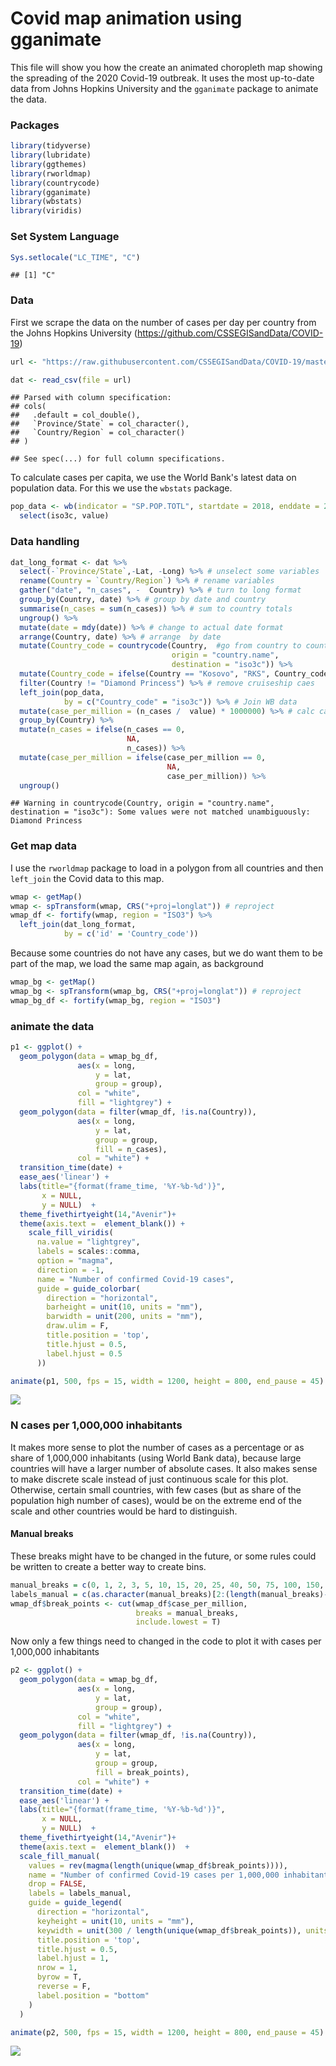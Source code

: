 # Covid map animation using gganimate



This file will show you how the create an animated choropleth map showing the spreading of the 2020 Covid-19 outbreak. It uses the most up-to-date data from Johns Hopkins University and the `gganimate` package to animate the data.


### Packages


```r
library(tidyverse)
library(lubridate)
library(ggthemes)
library(rworldmap)
library(countrycode)
library(gganimate)
library(wbstats)
library(viridis)
```


### Set System Language


```r
Sys.setlocale("LC_TIME", "C")
```

```
## [1] "C"
```

### Data

First we scrape the data on the number of cases per day per country from the  Johns Hopkins University (https://github.com/CSSEGISandData/COVID-19)


```r
url <- "https://raw.githubusercontent.com/CSSEGISandData/COVID-19/master/csse_covid_19_data/csse_covid_19_time_series/time_series_covid19_confirmed_global.csv"

dat <- read_csv(file = url)
```

```
## Parsed with column specification:
## cols(
##   .default = col_double(),
##   `Province/State` = col_character(),
##   `Country/Region` = col_character()
## )
```

```
## See spec(...) for full column specifications.
```


To calculate cases per capita, we use the World Bank's latest data on population data. For this we use the `wbstats` package.


```r
pop_data <- wb(indicator = "SP.POP.TOTL", startdate = 2018, enddate = 2018) %>%
  select(iso3c, value)
```

### Data handling


```r
dat_long_format <- dat %>%
  select(-`Province/State`,-Lat, -Long) %>% # unselect some variables
  rename(Country = `Country/Region`) %>% # rename variables
  gather("date", "n_cases", -  Country) %>% # turn to long format
  group_by(Country, date) %>% # group by date and country
  summarise(n_cases = sum(n_cases)) %>% # sum to country totals
  ungroup() %>%
  mutate(date = mdy(date)) %>% # change to actual date format
  arrange(Country, date) %>% # arrange  by date
  mutate(Country_code = countrycode(Country,  #go from country to country code
                                    origin = "country.name",
                                    destination = "iso3c")) %>%
  mutate(Country_code = ifelse(Country == "Kosovo", "RKS", Country_code)) %>%
  filter(Country != "Diamond Princess") %>% # remove cruiseship caes
  left_join(pop_data,
            by = c("Country_code" = "iso3c")) %>% # Join WB data
  mutate(case_per_million = (n_cases /  value) * 1000000) %>% # calc cases per mil
  group_by(Country) %>%
  mutate(n_cases = ifelse(n_cases == 0,
                          NA,
                          n_cases)) %>%
  mutate(case_per_million = ifelse(case_per_million == 0,
                                   NA,
                                   case_per_million)) %>%
  ungroup()
```

```
## Warning in countrycode(Country, origin = "country.name", destination = "iso3c"): Some values were not matched unambiguously: Diamond Princess
```

### Get map data

I use the `rworldmap` package to load in a polygon from all countries and then `left_join` the Covid data to this map.  


```r
wmap <- getMap()
wmap <- spTransform(wmap, CRS("+proj=longlat")) # reproject
wmap_df <- fortify(wmap, region = "ISO3") %>%
  left_join(dat_long_format,
            by = c('id' = 'Country_code'))
```

Because some countries do not have any cases, but we do want them to be part of the map, we load the same map again, as background


```r
wmap_bg <- getMap()
wmap_bg <- spTransform(wmap_bg, CRS("+proj=longlat")) # reproject
wmap_bg_df <- fortify(wmap_bg, region = "ISO3")
```


### animate the data


```r
p1 <- ggplot() +
  geom_polygon(data = wmap_bg_df,
               aes(x = long,
                   y = lat,
                   group = group),
               col = "white",
               fill = "lightgrey") +
  geom_polygon(data = filter(wmap_df, !is.na(Country)),
               aes(x = long,
                   y = lat,
                   group = group,
                   fill = n_cases),
               col = "white") +
  transition_time(date) +
  ease_aes('linear') +
  labs(title="{format(frame_time, '%Y-%b-%d')}",
       x = NULL,
       y = NULL)  +
  theme_fivethirtyeight(14,"Avenir")+
  theme(axis.text =  element_blank()) +
    scale_fill_viridis(
      na.value = "lightgrey",
      labels = scales::comma,
      option = "magma",
      direction = -1,
      name = "Number of confirmed Covid-19 cases",
      guide = guide_colorbar(
        direction = "horizontal",
        barheight = unit(10, units = "mm"),
        barwidth = unit(200, units = "mm"),
        draw.ulim = F,
        title.position = 'top',
        title.hjust = 0.5,
        label.hjust = 0.5
      ))  
```




```r
animate(p1, 500, fps = 15, width = 1200, height = 800, end_pause = 45)
```

![](code_files/figure-html/unnamed-chunk-9-1.gif)<!-- -->


### N cases per 1,000,000 inhabitants

It makes more sense to plot the number of cases as a percentage or as share of 1,000,000 inhabitants (using World Bank data), because large countries will have a larger number of absolute cases. It also makes sense to make  discrete scale instead of just continuous scale for this plot. Otherwise, certain small countries, with few cases (but as share of the population high number of cases), would be on the extreme end of the scale and other countries would be hard to distinguish.


#### Manual breaks

These breaks might have to be changed in the future, or some rules could be written to create a better way to create bins.


```r
manual_breaks = c(0, 1, 2, 3, 5, 10, 15, 20, 25, 40, 50, 75, 100, 150, 250, 500, 1000, 10000000)
labels_manual = c(as.character(manual_breaks)[2:(length(manual_breaks)-1)], "1000+")
wmap_df$break_points <- cut(wmap_df$case_per_million,
                            breaks = manual_breaks,
                            include.lowest = T)
```


Now only a few things need to changed in the code to plot it with cases per 1,000,000 inhabitants


```r
p2 <- ggplot() +
  geom_polygon(data = wmap_bg_df,
               aes(x = long,
                   y = lat,
                   group = group),
               col = "white",
               fill = "lightgrey") +
  geom_polygon(data = filter(wmap_df, !is.na(Country)),
               aes(x = long,
                   y = lat,
                   group = group,
                   fill = break_points),
               col = "white") +
  transition_time(date) +
  ease_aes('linear') +
  labs(title="{format(frame_time, '%Y-%b-%d')}",
       x = NULL,
       y = NULL)  +
  theme_fivethirtyeight(14,"Avenir")+
  theme(axis.text =  element_blank())  +
  scale_fill_manual(
    values = rev(magma(length(unique(wmap_df$break_points)))),
    name = "Number of confirmed Covid-19 cases per 1,000,000 inhabitants",
    drop = FALSE,
    labels = labels_manual,
    guide = guide_legend(
      direction = "horizontal",
      keyheight = unit(10, units = "mm"),
      keywidth = unit(300 / length(unique(wmap_df$break_points)), units = "mm"),
      title.position = 'top',
      title.hjust = 0.5,
      label.hjust = 1,
      nrow = 1,
      byrow = T,
      reverse = F,
      label.position = "bottom"
    )
  )
```



```r
animate(p2, 500, fps = 15, width = 1200, height = 800, end_pause = 45)
```

![](code_files/figure-html/unnamed-chunk-12-1.gif)<!-- -->
